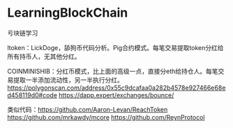 # LearningBlockChain
亏块链学习

ltoken：LickDoge，舔狗币代码分析。Pig合约模式。每笔交易提取token分红给所有持币人，无其他分红。

COINMINISHIB：分红币模式，比上面的高级一点，直接分eth给持仓人。每笔交易提取一半添加流动性，另一半执行分红。https://polygonscan.com/address/0x55c9dcafaa0a282b4578e927466e68ed458119d0#code
https://dapp.expert/exchanges/bounce/

类似代码：https://github.com/Aaron-Levan/ReachToken
https://github.com/mrkawdy/mcore
https://github.com/ReynProtocol

